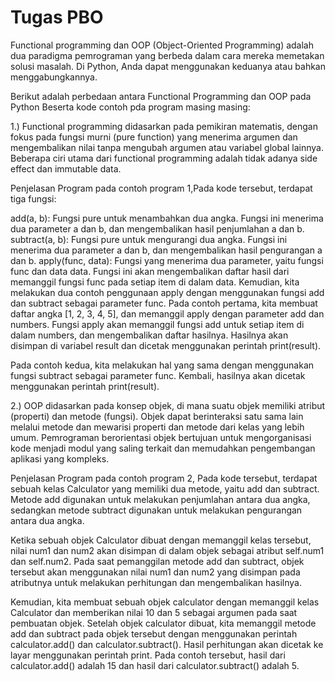 # Tugas PBO
Functional programming dan OOP (Object-Oriented Programming) adalah dua paradigma pemrograman yang berbeda dalam cara mereka memetakan solusi masalah. Di Python, Anda dapat menggunakan keduanya atau bahkan menggabungkannya.

Berikut adalah perbedaan antara Functional Programming dan OOP pada Python Beserta kode contoh pda program masing masing:

1.) Functional programming didasarkan pada pemikiran matematis, dengan fokus pada fungsi murni (pure function) yang menerima argumen dan mengembalikan nilai tanpa mengubah argumen atau variabel global lainnya. Beberapa ciri utama dari functional programming adalah tidak adanya side effect dan immutable data.

Penjelasan Program pada contoh program 1,Pada kode tersebut, terdapat tiga fungsi:

add(a, b): Fungsi pure untuk menambahkan dua angka. Fungsi ini menerima dua parameter a dan b, dan mengembalikan hasil penjumlahan a dan b.
subtract(a, b): Fungsi pure untuk mengurangi dua angka. Fungsi ini menerima dua parameter a dan b, dan mengembalikan hasil pengurangan a dan b.
apply(func, data): Fungsi yang menerima dua parameter, yaitu fungsi func dan data data. Fungsi ini akan mengembalikan daftar hasil dari memanggil fungsi func pada setiap item di dalam data.
Kemudian, kita melakukan dua contoh penggunaan apply dengan menggunakan fungsi add dan subtract sebagai parameter func. Pada contoh pertama, kita membuat daftar angka [1, 2, 3, 4, 5], dan memanggil apply dengan parameter add dan numbers. Fungsi apply akan memanggil fungsi add untuk setiap item di dalam numbers, dan mengembalikan daftar hasilnya. Hasilnya akan disimpan di variabel result dan dicetak menggunakan perintah print(result).

Pada contoh kedua, kita melakukan hal yang sama dengan menggunakan fungsi subtract sebagai parameter func. Kembali, hasilnya akan dicetak menggunakan perintah print(result).

2.) OOP didasarkan pada konsep objek, di mana suatu objek memiliki atribut (properti) dan metode (fungsi). Objek dapat berinteraksi satu sama lain melalui metode dan mewarisi properti dan metode dari kelas yang lebih umum. Pemrograman berorientasi objek bertujuan untuk mengorganisasi kode menjadi modul yang saling terkait dan memudahkan pengembangan aplikasi yang kompleks.

Penjelasan Program pada contoh program 2, Pada kode tersebut, terdapat sebuah kelas Calculator yang memiliki dua metode, yaitu add dan subtract. Metode add digunakan untuk melakukan penjumlahan antara dua angka, sedangkan metode subtract digunakan untuk melakukan pengurangan antara dua angka.

Ketika sebuah objek Calculator dibuat dengan memanggil kelas tersebut, nilai num1 dan num2 akan disimpan di dalam objek sebagai atribut self.num1 dan self.num2. Pada saat pemanggilan metode add dan subtract, objek tersebut akan menggunakan nilai num1 dan num2 yang disimpan pada atributnya untuk melakukan perhitungan dan mengembalikan hasilnya.

Kemudian, kita membuat sebuah objek calculator dengan memanggil kelas Calculator dan memberikan nilai 10 dan 5 sebagai argumen pada saat pembuatan objek. Setelah objek calculator dibuat, kita memanggil metode add dan subtract pada objek tersebut dengan menggunakan perintah calculator.add() dan calculator.subtract(). Hasil perhitungan akan dicetak ke layar menggunakan perintah print. Pada contoh tersebut, hasil dari calculator.add() adalah 15 dan hasil dari calculator.subtract() adalah 5.
